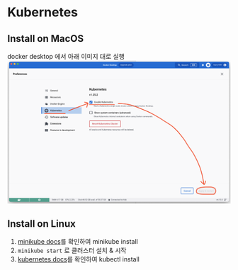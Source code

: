 # Kubernetes

## Install on MacOS
docker desktop 에서 아래 이미지 대로 실행
![Image](images/kubernetes_mac.png)

## Install on Linux

1. [minikube docs](https://minikube.sigs.k8s.io/docs/start/)를 확인하여 minikube install
2. `minikube start` 로 클러스터 설치 & 시작
3. [kubernetes docs](https://kubernetes.io/docs/tasks/tools/install-kubectl-linux/)를 확인하여 kubectl install

